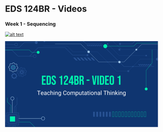 # EDS 124BR - Videos

### Week 1 - Sequencing
<a href="https://github.com/kevinlee-2000/EDS-124BR---Teaching-Computational-Thinking/blob/main/thumbnails/video1.png">
    <img src="https://youtu.be/qQUIAXceEC8" 
    height="100" alt="alt text" title="Click to enlarge"></a>
    
[![Sequencing](https://github.com/kevinlee-2000/EDS-124BR---Teaching-Computational-Thinking/blob/main/thumbnails/video1.png)](https://youtu.be/qQUIAXceEC8)
